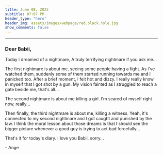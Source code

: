 ```yaml
---
title: June 08, 2025
subtitle: 07:07 PM
header_type: "hero"
header_img: assets/images/webpage/red.black.hole.jpg
show_comments: false
---
```

---

### Dear Babii,
Today I dreamed of a nightmare, A truly terrifying nightmare if you ask me...

The first nightmare is about me, seeing some people having a fight. As  I've watched them, suddenly some of them started running towards me and I panicked too. After a brief moment, I felt hot and dizzy. I really really know in myself that I got shot by a gun. My vision fainted as I struggled to reach a gate beside me, that's all...

The second nightmare is about me killing a girl. I'm scared of myself right now, really...

Then finally, the third nightmare is about me, killing a witness. Yeah, it's connected to my second nightmare and I got caught and punished by the law. I think the moral lesson about those dreams is that I should see the bigger picture whenever a good guy is trying to act bad forcefully...

That's it for today's diary. I love you Babii, sorry...

\- Ange
